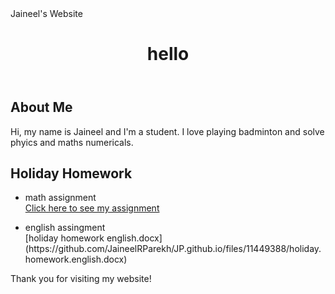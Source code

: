 <html>
<head>
	Jaineel's Website
	<link rel="stylesheet" type="text/css" href="style.css">
</head>
<body>
	<header>
		<h1>hello</h1>
	</header>
	<main>
		<section>
			<h2>About Me</h2>
			<p>Hi, my name is Jaineel and I'm a student. I love playing badminton and solve phyics and maths numericals.</p>
		</section>
		<section>
			<h2>Holiday Homework</h2>
			<ul>
				<li> math assignment </li>
				<a href="https://docs.google.com/document/d/1xlv3YjV2dDXvEP6JWOuv47FQ_a73TQo4kEDnMaV-O9w/edit?usp=sharing">Click here to see my assignment</a>
</ul>
			<ul>
				<li>english assingment</li>
				[holiday homework english.docx](https://github.com/JaineelRParekh/JP.github.io/files/11449388/holiday.homework.english.docx)</ul></section>
	</main>
	<footer>
		<p>Thank you for visiting my website!</p>
	</footer>
</body>
</html>
